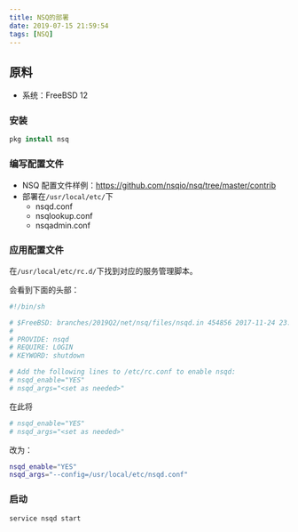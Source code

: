 ```yaml
---
title: NSQ的部署
date: 2019-07-15 21:59:54
tags: [NSQ]
---
```


## 原料

- 系统：FreeBSD 12


### 安装
```csh
pkg install nsq
```

### 编写配置文件
- NSQ 配置文件样例：https://github.com/nsqio/nsq/tree/master/contrib
- 部署在`/usr/local/etc/`下
    - nsqd.conf
    - nsqlookup.conf
    - nsqadmin.conf

### 应用配置文件
在`/usr/local/etc/rc.d/`下找到对应的服务管理脚本。

会看到下面的头部：
```sh
#!/bin/sh

# $FreeBSD: branches/2019Q2/net/nsq/files/nsqd.in 454856 2017-11-24 23:17:50Z dbaio $
#
# PROVIDE: nsqd
# REQUIRE: LOGIN
# KEYWORD: shutdown

# Add the following lines to /etc/rc.conf to enable nsqd:
# nsqd_enable="YES"
# nsqd_args="<set as needed>"


```
在此将
```sh
# nsqd_enable="YES"
# nsqd_args="<set as needed>"
```
改为：
```sh
nsqd_enable="YES"
nsqd_args="--config=/usr/local/etc/nsqd.conf"
```

### 启动
`service nsqd start`
